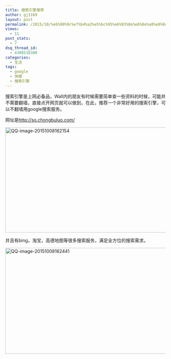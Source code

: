 ```yaml
---
title: 搜索引擎推荐
author: gj3169
layout: post
permalink: /2015/10/%e6%90%9c%e7%b4%a2%e5%bc%95%e6%93%8e%e6%8e%a8%e8%8d%90/
views:
  - 11
post_stats:
  - 7
dsq_thread_id:
  - 4308518300
categories:
  - 生活
tags:
  - google
  - 快搜
  - 搜索引擎
---
```

搜索引擎是上网必备品，Wall内的朋友有时候需要简单查一些资料的时候，可能并不需要翻墙，直接点开网页就可以做到，在此，推荐一个非常好用的搜索引擎，可以不翻墙用google搜索服务。

网址是<http://so.chongbuluo.com/>

[<img class="alignnone size-large wp-image-175" src="http://7xind4.com1.z0.glb.clouddn.com/uploads/2015/10/QQ-image-20151008162154-1024x483.png" alt="QQ-image-20151008162154" width="700" height="330" />][1]

并且有bing，淘宝，高德地图等很多搜索服务，满足全方位的搜索需求。

[<img class="alignnone size-large wp-image-176" src="http://7xind4.com1.z0.glb.clouddn.com/uploads/2015/10/QQ-image-20151008162441-1024x486.png" alt="QQ-image-20151008162441" width="700" height="332" />][2]

 [1]: http://7xind4.com1.z0.glb.clouddn.com/uploads/2015/10/QQ-image-20151008162154.png
 [2]: http://7xind4.com1.z0.glb.clouddn.com/uploads/2015/10/QQ-image-20151008162441.png